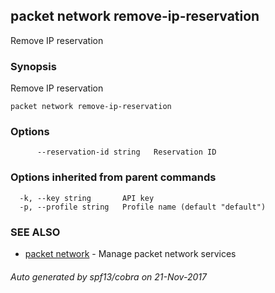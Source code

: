## packet network remove-ip-reservation

Remove IP reservation

### Synopsis


Remove IP reservation

```
packet network remove-ip-reservation
```

### Options

```
      --reservation-id string   Reservation ID
```

### Options inherited from parent commands

```
  -k, --key string       API key
  -p, --profile string   Profile name (default "default")
```

### SEE ALSO
* [packet network](packet_network.md)	 - Manage packet network services

###### Auto generated by spf13/cobra on 21-Nov-2017
